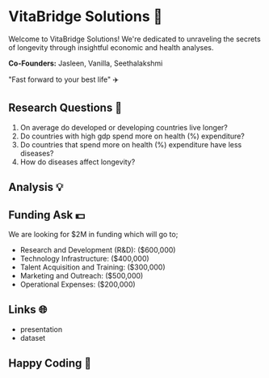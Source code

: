 # VitaBridge Solutions 🌱 
Welcome to VitaBridge Solutions! We're dedicated to unraveling the secrets of longevity through insightful economic and health analyses.

**Co-Founders:** Jasleen, Vanilla, Seethalakshmi

"Fast forward to your best life" ✈️

## Research Questions 🌟
1. On average do developed or developing countries live longer?
2. Do countries with high gdp spend more on health (%) expenditure?
3. Do countries that spend more on health (%) expenditure have less diseases?
4. How do diseases affect longevity?


## Analysis 💡


## Funding Ask 💵
We are looking for $2M in funding which will go to;
- Research and Development (R&D): ($600,000)
- Technology Infrastructure: ($400,000)
- Talent Acquisition and Training: ($300,000)
- Marketing and Outreach: ($500,000)
- Operational Expenses: ($200,000)

## Links 🌐 
- presentation
- dataset 


## Happy Coding 🎉

